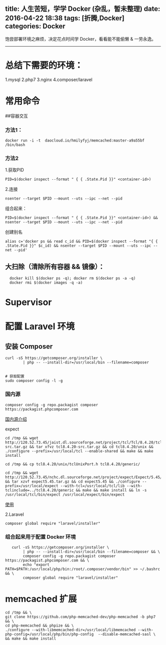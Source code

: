 title: 人生苦短，学学 Docker (杂乱，暂未整理)
date: 2016-04-22 18:38
tags: [折腾,Docker]
categories: Docker
---

饱尝部署环境之麻烦，决定花点时间学 Docker，看看能不能偷懒 & 一劳永逸。

<!-- more -->

---

# 总结下需要的环境：

1.mysql
2.php7
3.nginx
4.composer/laravel

# 常用命令

##容器交互

### 方法1：

    docker run -i -t  daocloud.io/hmilyfyj/memcached:master-a9a55bf  /bin/bash
    
      
### 方法2

1.获取PID

    PID=$(docker inspect --format " { { .State.Pid }}" <container-id>)

2.连接

    nsenter --target $PID --mount --uts --ipc --net --pid
    
组合起来：

    PID=$(docker inspect --format " { { .State.Pid }}" <container-id>) && nsenter --target $PID --mount --uts --ipc --net --pid
    
创建别名

    alias c='docker ps && read c_id && PID=$(docker inspect --format "{ { .State.Pid }}" $c_id) && nsenter --target $PID --mount --uts --ipc --net --pid'

## 大扫除（清除所有容器 && 镜像）：

      docker kill $(docker ps -q); docker rm $(docker ps -a -q)
      docker rmi $(docker images -q -a) 
    

# Supervisor
    
# 配置 Laravel 环境

## 安装 Composer


```Shell
curl -sS https://getcomposer.org/installer \
        | php -- --install-dir=/usr/local/bin --filename=composer
    
        
# 获取配置
sudo composer config -l -g
```

### 国内源

    composer config -g repo.packagist composer https://packagist.phpcomposer.com
    
[国内源介绍][1]

expect
```
cd /tmp && wget http://120.52.73.45/jaist.dl.sourceforge.net/project/tcl/Tcl/8.4.20/tcl8.4.20-src.tar.gz && tar xfvz tcl8.4.20-src.tar.gz && cd tcl8.4.20/unix && ./configure --prefix=/usr/local/tcl --enable-shared && make && make install

cd /tmp && cp tcl8.4.20/unix/tclUnixPort.h tcl8.4.20/generic/

cd /tmp && wget http://120.52.73.45/nchc.dl.sourceforge.net/project/expect/Expect/5.45/expect5.45.tar.gz && tar xzvf expect5.45.tar.gz && cd expect5.45 && ./configure --prefix=/usr/local/expect --with-tcl=/usr/local/tcl/lib --with-tclinclude=../tcl8.4.20/generic && make && make install && ln -s /usr/local/tcl/bin/expect /usr/local/expect/bin/expect

```

[使用][2]

2.Laravel

    composer global require "laravel/installer"

### 组合起来用于配置 Docker 环境

```Shell
   curl -sS https://getcomposer.org/installer \
        | php -- --install-dir=/usr/local/bin --filename=composer && \
        composer config -g repo.packagist composer https://packagist.phpcomposer.com && \
        echo "export PATH=$PATH:/usr/local/php/bin:/root/.composer/vendor/bin" >> ~/.bashrc && \
        composer global require "laravel/installer" 
```


# memcached 扩展


```Shell
cd /tmp && \
git clone https://github.com/php-memcached-dev/php-memcached -b php7 && \ 
cd php-memcached && phpize && \
./configure --with-libmemcached-dir=/usr/local/libmemcached --with-php-config=/usr/local/php/bin/php-config  --disable-memcached-sasl \ 
&& make && make install

```


  [1]: http://pkg.phpcomposer.com/
  [2]: http://bbs.csdn.net/topics/390250412
